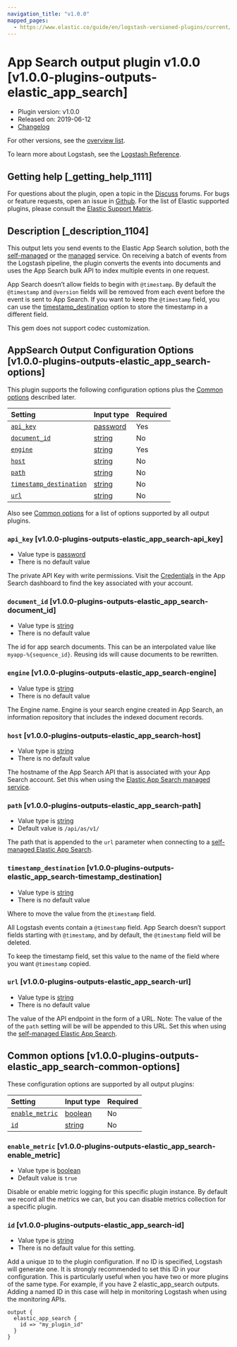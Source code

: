 ```yaml
---
navigation_title: "v1.0.0"
mapped_pages:
  - https://www.elastic.co/guide/en/logstash-versioned-plugins/current/v1.0.0-plugins-outputs-elastic_app_search.html
---
```


# App Search output plugin v1.0.0 [v1.0.0-plugins-outputs-elastic_app_search]

* Plugin version: v1.0.0
* Released on: 2019-06-12
* [Changelog](https://github.com/logstash-plugins/logstash-output-elastic_app_search/blob/v1.0.0/CHANGELOG.md)

For other versions, see the [overview list](output-elastic_app_search-index.md).

To learn more about Logstash, see the [Logstash Reference](https://www.elastic.co/guide/en/logstash/current/index.html).

## Getting help [_getting_help_1111]

For questions about the plugin, open a topic in the [Discuss](http://discuss.elastic.co) forums. For bugs or feature requests, open an issue in [Github](https://github.com/logstash-plugins/logstash-output-elastic_app_search). For the list of Elastic supported plugins, please consult the [Elastic Support Matrix](https://www.elastic.co/support/matrix#matrix_logstash_plugins).

## Description [_description_1104]

This output lets you send events to the Elastic App Search solution, both the [self-managed](https://www.elastic.co/downloads/app-search) or the [managed](https://www.elastic.co/cloud/app-search-service) service. On receiving a batch of events from the Logstash pipeline, the plugin converts the events into documents and uses the App Search bulk API to index multiple events in one request.

App Search doesn’t allow fields to begin with `@timestamp`. By default the `@timestamp` and `@version` fields will be removed from each event before the event is sent to App Search. If you want to keep the `@timestamp` field, you can use the [timestamp\_destination](v1-0-0-plugins-outputs-elastic_app_search.md#v1.0.0-plugins-outputs-elastic_app_search-timestamp_destination) option to store the timestamp in a different field.

This gem does not support codec customization.

## AppSearch Output Configuration Options [v1.0.0-plugins-outputs-elastic_app_search-options]

This plugin supports the following configuration options plus the [Common options](v1-0-0-plugins-outputs-elastic_app_search.md#v1.0.0-plugins-outputs-elastic_app_search-common-options) described later.

| Setting | Input type | Required |
| :- | :- | :- |
| [`api_key`](v1-0-0-plugins-outputs-elastic_app_search.md#v1.0.0-plugins-outputs-elastic_app_search-api_key) | [password](/lsr/value-types.md#password) | Yes |
| [`document_id`](v1-0-0-plugins-outputs-elastic_app_search.md#v1.0.0-plugins-outputs-elastic_app_search-document_id) | [string](/lsr/value-types.md#string) | No |
| [`engine`](v1-0-0-plugins-outputs-elastic_app_search.md#v1.0.0-plugins-outputs-elastic_app_search-engine) | [string](/lsr/value-types.md#string) | Yes |
| [`host`](v1-0-0-plugins-outputs-elastic_app_search.md#v1.0.0-plugins-outputs-elastic_app_search-host) | [string](/lsr/value-types.md#string) | No |
| [`path`](v1-0-0-plugins-outputs-elastic_app_search.md#v1.0.0-plugins-outputs-elastic_app_search-path) | [string](/lsr/value-types.md#string) | No |
| [`timestamp_destination`](v1-0-0-plugins-outputs-elastic_app_search.md#v1.0.0-plugins-outputs-elastic_app_search-timestamp_destination) | [string](/lsr/value-types.md#string) | No |
| [`url`](v1-0-0-plugins-outputs-elastic_app_search.md#v1.0.0-plugins-outputs-elastic_app_search-url) | [string](/lsr/value-types.md#string) | No |

Also see [Common options](v1-0-0-plugins-outputs-elastic_app_search.md#v1.0.0-plugins-outputs-elastic_app_search-common-options) for a list of options supported by all output plugins.

### `api_key` [v1.0.0-plugins-outputs-elastic_app_search-api_key]

* Value type is [password](/lsr/value-types.md#password)
* There is no default value

The private API Key with write permissions. Visit the [Credentials](https://app.swiftype.com/as/credentials) in the App Search dashboard to find the key associated with your account.

### `document_id` [v1.0.0-plugins-outputs-elastic_app_search-document_id]

* Value type is [string](/lsr/value-types.md#string)
* There is no default value

The id for app search documents. This can be an interpolated value like `myapp-%{sequence_id}`. Reusing ids will cause documents to be rewritten.

### `engine` [v1.0.0-plugins-outputs-elastic_app_search-engine]

* Value type is [string](/lsr/value-types.md#string)
* There is no default value

The Engine name. Engine is your search engine created in App Search, an information repository that includes the indexed document records.

### `host` [v1.0.0-plugins-outputs-elastic_app_search-host]

* Value type is [string](/lsr/value-types.md#string)
* There is no default value

The hostname of the App Search API that is associated with your App Search account. Set this when using the [Elastic App Search managed service](https://www.elastic.co/cloud/app-search-service).

### `path` [v1.0.0-plugins-outputs-elastic_app_search-path]

* Value type is [string](/lsr/value-types.md#string)
* Default value is `/api/as/v1/`

The path that is appended to the `url` parameter when connecting to a [self-managed Elastic App Search](https://www.elastic.co/downloads/app-search).

### `timestamp_destination` [v1.0.0-plugins-outputs-elastic_app_search-timestamp_destination]

* Value type is [string](/lsr/value-types.md#string)
* There is no default value

Where to move the value from the `@timestamp` field.

All Logstash events contain a `@timestamp` field. App Search doesn’t support fields starting with `@timestamp`, and by default, the `@timestamp` field will be deleted.

To keep the timestamp field, set this value to the name of the field where you want `@timestamp` copied.

### `url` [v1.0.0-plugins-outputs-elastic_app_search-url]

* Value type is [string](/lsr/value-types.md#string)
* There is no default value

The value of the API endpoint in the form of a URL. Note: The value of the of the `path` setting will be will be appended to this URL. Set this when using the [self-managed Elastic App Search](https://www.elastic.co/downloads/app-search).

## Common options [v1.0.0-plugins-outputs-elastic_app_search-common-options]

These configuration options are supported by all output plugins:

| Setting | Input type | Required |
| :- | :- | :- |
| [`enable_metric`](v1-0-0-plugins-outputs-elastic_app_search.md#v1.0.0-plugins-outputs-elastic_app_search-enable_metric) | [boolean](/lsr/value-types.md#boolean) | No |
| [`id`](v1-0-0-plugins-outputs-elastic_app_search.md#v1.0.0-plugins-outputs-elastic_app_search-id) | [string](/lsr/value-types.md#string) | No |

### `enable_metric` [v1.0.0-plugins-outputs-elastic_app_search-enable_metric]

* Value type is [boolean](/lsr/value-types.md#boolean)
* Default value is `true`

Disable or enable metric logging for this specific plugin instance. By default we record all the metrics we can, but you can disable metrics collection for a specific plugin.

### `id` [v1.0.0-plugins-outputs-elastic_app_search-id]

* Value type is [string](/lsr/value-types.md#string)
* There is no default value for this setting.

Add a unique `ID` to the plugin configuration. If no ID is specified, Logstash will generate one. It is strongly recommended to set this ID in your configuration. This is particularly useful when you have two or more plugins of the same type. For example, if you have 2 elastic\_app\_search outputs. Adding a named ID in this case will help in monitoring Logstash when using the monitoring APIs.

```
output {
  elastic_app_search {
    id => "my_plugin_id"
  }
}
```
